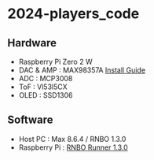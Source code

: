 # 2024-players_code

## Hardware
- Raspberry Pi Zero 2 W
- DAC & AMP : MAX98357A [Install Guide](https://learn.adafruit.com/adafruit-max98357-i2s-class-d-mono-amp/raspberry-pi-usage)
- ADC : MCP3008
- ToF : Vl53l5CX
- OLED : SSD1306

## Software
- Host PC : Max 8.6.4 / RNBO 1.3.0
- Raspberry Pi : [RNBO Runner 1.3.0](https://assets.cycling74.com/rnbo/pi-images/raspios-bookworm-lite-32bit-rnbooscquery-1.3.0.dmg.zip)
